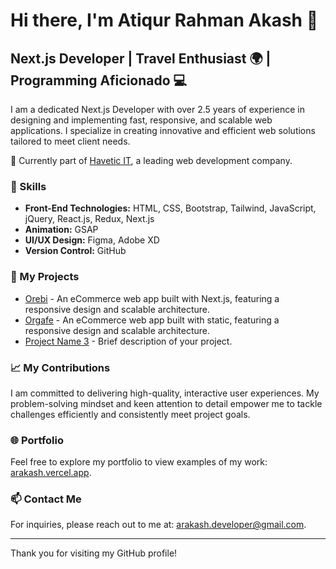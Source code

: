 # Hi there, I'm Atiqur Rahman Akash 👋

## Next.js Developer | Travel Enthusiast 🌍 | Programming Aficionado 💻

I am a dedicated Next.js Developer with over 2.5 years of experience in designing and implementing fast, responsive, and scalable web applications. I specialize in creating innovative and efficient web solutions tailored to meet client needs. 

🔭 Currently part of [Havetic IT](https://havetic.com/), a leading web development company.

### 💼 Skills

- **Front-End Technologies:** HTML, CSS, Bootstrap, Tailwind, JavaScript, jQuery, React.js, Redux, Next.js
- **Animation:** GSAP
- **UI/UX Design:** Figma, Adobe XD
- **Version Control:** GitHub

### 🚀 My Projects

- [Orebi](https://orebi10.vercel.app) - An eCommerce web app built with Next.js, featuring a responsive design and scalable architecture.
- [Orgafe](https://orgafe-basicvercelapp.vercel.app/) -  An eCommerce web app built with static, featuring a responsive design and scalable architecture.
- [Project Name 3](https://link-to-your-project3.com) - Brief description of your project.

### 📈 My Contributions

I am committed to delivering high-quality, interactive user experiences. My problem-solving mindset and keen attention to detail empower me to tackle challenges efficiently and consistently meet project goals.

### 🌐 Portfolio

Feel free to explore my portfolio to view examples of my work: [arakash.vercel.app](https://arakash.vercel.app/).

### 📫 Contact Me

For inquiries, please reach out to me at: [arakash.developer@gmail.com](mailto:arakash.developer@gmail.com).

---

Thank you for visiting my GitHub profile!
